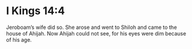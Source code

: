 # I Kings 14:4

Jeroboam’s wife did so. She arose and went to Shiloh and came to the house of Ahijah. Now Ahijah could not see, for his eyes were dim because of his age.
